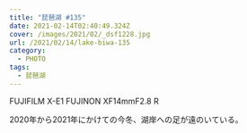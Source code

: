 ```yaml
---
title: "琵琶湖 #135"
date: 2021-02-14T02:40:49.324Z
cover: /images/2021/02/_dsf1228.jpg
url: /2021/02/14/lake-biwa-135
category:
  - PHOTO
tags:
  - 琵琶湖
---
```


FUJIFILM X-E1 FUJINON XF14mmF2.8 R

2020年から2021年にかけての今冬、湖岸への足が遠のいている。
